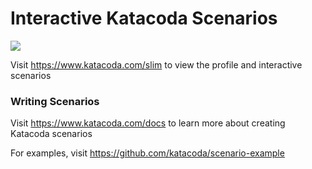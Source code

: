 # Interactive Katacoda Scenarios

[![](http://shields.katacoda.com/katacoda/slim/count.svg)](https://www.katacoda.com/slim "Get your profile on Katacoda.com")

Visit https://www.katacoda.com/slim to view the profile and interactive scenarios

### Writing Scenarios
Visit https://www.katacoda.com/docs to learn more about creating Katacoda scenarios

For examples, visit https://github.com/katacoda/scenario-example
